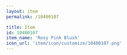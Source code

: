```yaml
---
layout: item
permalink: /10400107

title: Item
id: 10400107
item_name: 'Rosy Pink Blush'
icon_url: 'item/icon/customize/10400107.png'
---
```

